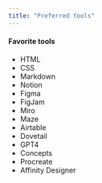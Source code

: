 ```yaml
---
title: "Preferred tools"
---
```

<div class="tags">

#### Favorite tools

- HTML
- CSS
- Markdown
- Notion
- Figma
- FigJam
- Miro
- Maze
- Airtable
- Dovetail
- GPT4
- Concepts
- Procreate
- Affinity Designer

</div>